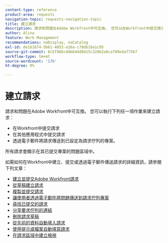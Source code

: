 ```yaml
---
content-type: reference
product-area: requests
navigation-topic: requests-navigation-topic
title: 建立請求
description: 請求和問題在Adobe Workfront中可互換。 您可以在Workfront中提交請求、在其他應用程式中提交請求，或以電子郵件將請求傳送到設定為請求佇列的專案中，藉此建立請求。
author: Alina
feature: Work Management
recommendations: noDisplay, noCatalog
exl-id: de161674-5b61-4853-a16a-c70db10a1c95
source-git-commit: 8c5f98bc48b644d8d15c320b2a6ca709eda775b7
workflow-type: tm+mt
source-wordcount: '176'
ht-degree: 0%

---
```


# 建立請求

<!--
{{highlighted-preview}}
-->

請求和問題在Adobe Workfront中可互換。 您可以執行下列任一項作業來建立請求：

* 在Workfront中提交請求
* 在其他應用程式中提交請求
* 透過電子郵件將請求傳送到已設定為請求佇列的專案。

所有請求會顯示在其已提交專案的問題區域中。

如需如何在Workfront中建立、提交或透過電子郵件傳送請求的詳細資訊，請參閱下列文章：

* [建立並提交Adobe Workfront請求](../../../manage-work/requests/create-requests/create-submit-requests.md)
* [從草稿建立請求](../../../manage-work/requests/create-requests/create-requests-from-drafts.md)
* [複製並提交請求](../../../manage-work/requests/create-requests/copy-and-submit-requests.md)
* [讓使用者透過電子郵件將問題傳送到請求佇列專案](../../../manage-work/requests/create-requests/enable-email-issues-into-projects.md)
* [尋找已提交的請求](../../../manage-work/requests/create-requests/locate-submitted-requests.md)
* [分享要求佇列的連結](../../../manage-work/requests/create-requests/share-link-to-request-queue.md)
* [刪除請求草稿](../../../manage-work/requests/create-requests/delete-request-draft.md)
* [從先前的資料自動填入請求](/help/quicksilver/manage-work/requests/create-requests/autofill-suggestions-from-previous.md)
* [使用提示或檔案自動填寫請求](/help/quicksilver/manage-work/requests/create-requests/autofill-from-prompt-document.md)
* [在請求區域中建立檢視](/help/quicksilver/manage-work/requests/create-requests/create-views-for-requests-list.md)
